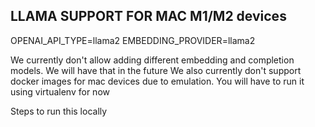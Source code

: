 ## LLAMA SUPPORT FOR MAC M1/M2 devices
OPENAI_API_TYPE=llama2
EMBEDDING_PROVIDER=llama2

We currently don't allow adding different embedding and completion models. We will have that in the future
We also currently don't support docker images for mac devices due to emulation. You will have to run it using virtualenv for now


Steps to run this locally
